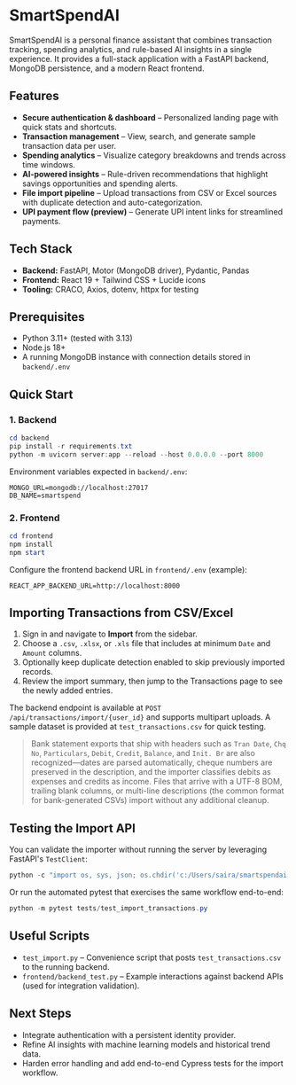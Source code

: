 # SmartSpendAI

SmartSpendAI is a personal finance assistant that combines transaction tracking, spending analytics, and rule-based AI insights in a single experience. It provides a full-stack application with a FastAPI backend, MongoDB persistence, and a modern React frontend.

## Features

- **Secure authentication & dashboard** – Personalized landing page with quick stats and shortcuts.
- **Transaction management** – View, search, and generate sample transaction data per user.
- **Spending analytics** – Visualize category breakdowns and trends across time windows.
- **AI-powered insights** – Rule-driven recommendations that highlight savings opportunities and spending alerts.
- **File import pipeline** – Upload transactions from CSV or Excel sources with duplicate detection and auto-categorization.
- **UPI payment flow (preview)** – Generate UPI intent links for streamlined payments.

## Tech Stack

- **Backend:** FastAPI, Motor (MongoDB driver), Pydantic, Pandas
- **Frontend:** React 19 + Tailwind CSS + Lucide icons
- **Tooling:** CRACO, Axios, dotenv, httpx for testing

## Prerequisites

- Python 3.11+ (tested with 3.13)
- Node.js 18+
- A running MongoDB instance with connection details stored in `backend/.env`

## Quick Start

### 1. Backend

```powershell
cd backend
pip install -r requirements.txt
python -m uvicorn server:app --reload --host 0.0.0.0 --port 8000
```

Environment variables expected in `backend/.env`:

```dotenv
MONGO_URL=mongodb://localhost:27017
DB_NAME=smartspend
```

### 2. Frontend

```powershell
cd frontend
npm install
npm start
```

Configure the frontend backend URL in `frontend/.env` (example):

```dotenv
REACT_APP_BACKEND_URL=http://localhost:8000
```

## Importing Transactions from CSV/Excel

1. Sign in and navigate to **Import** from the sidebar.
2. Choose a `.csv`, `.xlsx`, or `.xls` file that includes at minimum `Date` and `Amount` columns.
3. Optionally keep duplicate detection enabled to skip previously imported records.
4. Review the import summary, then jump to the Transactions page to see the newly added entries.

The backend endpoint is available at `POST /api/transactions/import/{user_id}` and supports multipart uploads. A sample dataset is provided at `test_transactions.csv` for quick testing.

> Bank statement exports that ship with headers such as `Tran Date`, `Chq No`, `Particulars`, `Debit`, `Credit`, `Balance`, and `Init. Br` are also recognized—dates are parsed automatically, cheque numbers are preserved in the description, and the importer classifies debits as expenses and credits as income. Files that arrive with a UTF-8 BOM, trailing blank columns, or multi-line descriptions (the common format for bank-generated CSVs) import without any additional cleanup.

## Testing the Import API

You can validate the importer without running the server by leveraging FastAPI's `TestClient`:

```powershell
python -c "import os, sys, json; os.chdir('c:/Users/saira/smartspendai'); sys.path.append('backend'); from fastapi.testclient import TestClient; import server; client = TestClient(server.app); files={'file': ('test_transactions.csv', open('test_transactions.csv','rb'), 'text/csv')}; response = client.post('/api/transactions/import/test_user', files=files); print(json.dumps(response.json(), indent=2))"
```

Or run the automated pytest that exercises the same workflow end-to-end:

```powershell
python -m pytest tests/test_import_transactions.py
```

## Useful Scripts

- `test_import.py` – Convenience script that posts `test_transactions.csv` to the running backend.
- `frontend/backend_test.py` – Example interactions against backend APIs (used for integration validation).

## Next Steps

- Integrate authentication with a persistent identity provider.
- Refine AI insights with machine learning models and historical trend data.
- Harden error handling and add end-to-end Cypress tests for the import workflow.
